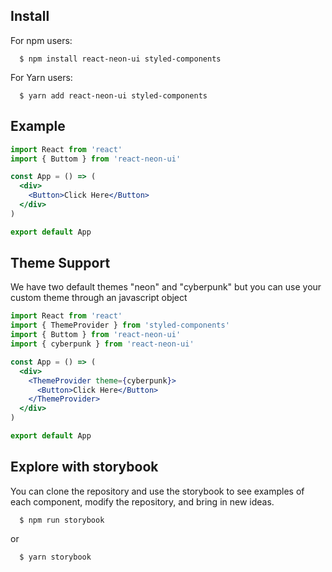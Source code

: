 ## Install

For npm users:

```shell
  $ npm install react-neon-ui styled-components
```

For Yarn users:

```shell
  $ yarn add react-neon-ui styled-components
```

## Example

```jsx
import React from 'react'
import { Buttom } from 'react-neon-ui'

const App = () => (
  <div>
    <Button>Click Here</Button>
  </div>
)

export default App
```

## Theme Support

We have two default themes "neon" and "cyberpunk" but you can use your custom theme through an javascript object

```jsx
import React from 'react'
import { ThemeProvider } from 'styled-components'
import { Buttom } from 'react-neon-ui'
import { cyberpunk } from 'react-neon-ui'

const App = () => (
  <div>
    <ThemeProvider theme={cyberpunk}>
      <Button>Click Here</Button>
    </ThemeProvider>
  </div>
)

export default App
```

## Explore with storybook

You can clone the repository and use the storybook to see examples of each component, modify the repository, and bring in new ideas.

```shell
  $ npm run storybook
```

or

```shell
  $ yarn storybook
```
